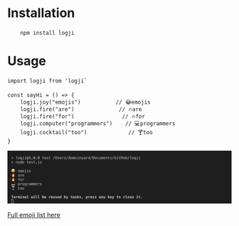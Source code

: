 
# Installation

```
    npm install logji
```

# Usage

```
import logji from 'logji`

const sayHi = () => {
    logji.joy("emojis")           // 😂emojis
    logji.fire("are")              // 🔥are
    logji.fire("for")               // 🔥for
    logji.computer("programmers")    // 💻programmers
    logji.cocktail("too")             // 🍸too
}
```

![terminal](https://github.com/domfyi/logji/blob/master/screen.png?raw=true)

[Full emoji list here](https://github.com/domfyi/logji/blob/master/list.json)
